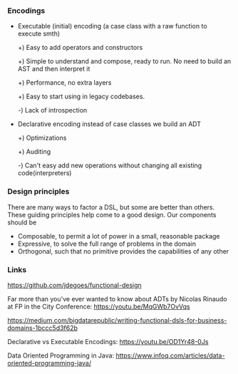 ### Encodings

* Executable (initial) encoding (a case class with a raw function to execute smth)

    +) Easy to add operators and constructors

    +) Simple to understand and compose, ready to run. No need to build an AST and then interpret it

    +) Performance, no extra layers

    +) Easy to start using in legacy codebases.

    -) Lack of introspection

* Declarative encoding instead of case classes we build an ADT

   +) Optimizations

   +) Auditing

   -) Can't easy add new operations without changing all existing code(interpreters)

### Design principles


There are many ways to factor a DSL, but some are better than others. These guiding principles help come to a good design. Our components should be
 * Composable, to permit a lot of power in a small, reasonable package
 * Expressive, to solve the full range of problems in the domain
 * Orthogonal, such that no primitive provides the capabilities of any other


### Links


https://github.com/jdegoes/functional-design

Far more than you've ever wanted to know about ADTs by Nicolas Rinaudo at FP in the City Conference: https://youtu.be/MqGWb7OvVqs

https://medium.com/bigdatarepublic/writing-functional-dsls-for-business-domains-1bccc5d3f62b

Declarative vs Executable Encodings: https://youtu.be/OD1Yr48-0Js

Data Oriented Programming in Java: https://www.infoq.com/articles/data-oriented-programming-java/